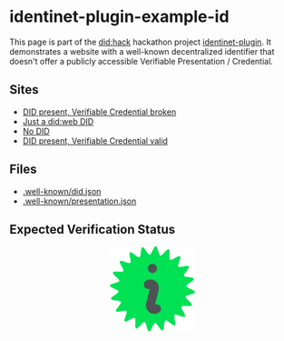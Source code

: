 # identinet-plugin-example-id

This page is part of the [did:hack](https://didhack.xyz/) hackathon project
[identinet-plugin](https://github.com/identinet/identinet-plugin). It
demonstrates a website with a well-known decentralized identifier that doesn't
offer a publicly accessible Verifiable Presentation / Credential.

## Sites

- [DID present, Verifiable Credential broken](https://broken-example.identinet.io)
- [Just a did:web DID](https://id-example.identinet.io)
- [No DID](https://no-id-example.identinet.io)
- [DID present, Verifiable Credential valid](https://id-plus-example.identinet.io)

## Files

- [.well-known/did.json](.well-known/did.json)
- [.well-known/presentation.json](.well-known/presentation.json)

## Expected Verification Status

<div style="display: flex; justify-content: center;">
  <img src="./icons/shield-plus.svg" width="150" />
</div>
